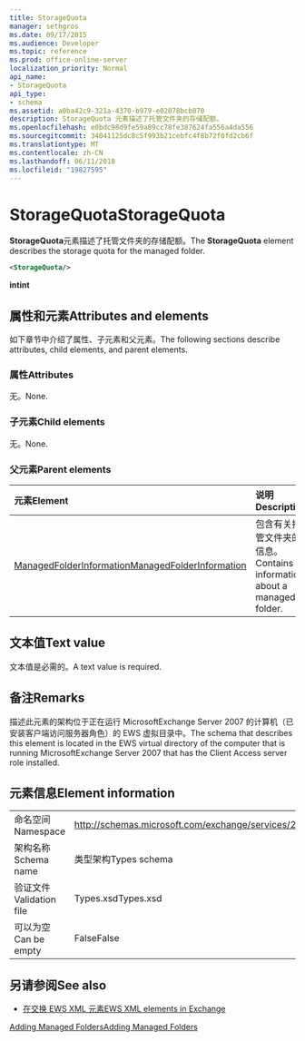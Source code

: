 ```yaml
---
title: StorageQuota
manager: sethgros
ms.date: 09/17/2015
ms.audience: Developer
ms.topic: reference
ms.prod: office-online-server
localization_priority: Normal
api_name:
- StorageQuota
api_type:
- schema
ms.assetid: a0ba42c9-321a-4370-b979-e02078bcb070
description: StorageQuota 元素描述了托管文件夹的存储配额。
ms.openlocfilehash: e0bdc98d9fe59a89cc78fe387624fa556a4da556
ms.sourcegitcommit: 34041125dc8c5f993b21cebfc4f8b72f0fd2cb6f
ms.translationtype: MT
ms.contentlocale: zh-CN
ms.lasthandoff: 06/11/2018
ms.locfileid: "19827595"
---
```

# <a name="storagequota"></a><span data-ttu-id="bce07-103">StorageQuota</span><span class="sxs-lookup"><span data-stu-id="bce07-103">StorageQuota</span></span>

<span data-ttu-id="bce07-104">**StorageQuota**元素描述了托管文件夹的存储配额。</span><span class="sxs-lookup"><span data-stu-id="bce07-104">The **StorageQuota** element describes the storage quota for the managed folder.</span></span> 
  
```xml
<StorageQuota/>
```

 <span data-ttu-id="bce07-105">**int**</span><span class="sxs-lookup"><span data-stu-id="bce07-105">**int**</span></span>
## <a name="attributes-and-elements"></a><span data-ttu-id="bce07-106">属性和元素</span><span class="sxs-lookup"><span data-stu-id="bce07-106">Attributes and elements</span></span>

<span data-ttu-id="bce07-107">如下章节中介绍了属性、子元素和父元素。</span><span class="sxs-lookup"><span data-stu-id="bce07-107">The following sections describe attributes, child elements, and parent elements.</span></span>
  
### <a name="attributes"></a><span data-ttu-id="bce07-108">属性</span><span class="sxs-lookup"><span data-stu-id="bce07-108">Attributes</span></span>

<span data-ttu-id="bce07-109">无。</span><span class="sxs-lookup"><span data-stu-id="bce07-109">None.</span></span>
  
### <a name="child-elements"></a><span data-ttu-id="bce07-110">子元素</span><span class="sxs-lookup"><span data-stu-id="bce07-110">Child elements</span></span>

<span data-ttu-id="bce07-111">无。</span><span class="sxs-lookup"><span data-stu-id="bce07-111">None.</span></span>
  
### <a name="parent-elements"></a><span data-ttu-id="bce07-112">父元素</span><span class="sxs-lookup"><span data-stu-id="bce07-112">Parent elements</span></span>

|<span data-ttu-id="bce07-113">**元素**</span><span class="sxs-lookup"><span data-stu-id="bce07-113">**Element**</span></span>|<span data-ttu-id="bce07-114">**说明**</span><span class="sxs-lookup"><span data-stu-id="bce07-114">**Description**</span></span>|
|:-----|:-----|
|[<span data-ttu-id="bce07-115">ManagedFolderInformation</span><span class="sxs-lookup"><span data-stu-id="bce07-115">ManagedFolderInformation</span></span>](managedfolderinformation.md) <br/> |<span data-ttu-id="bce07-116">包含有关托管文件夹的信息。</span><span class="sxs-lookup"><span data-stu-id="bce07-116">Contains information about a managed folder.</span></span>  <br/> |
   
## <a name="text-value"></a><span data-ttu-id="bce07-117">文本值</span><span class="sxs-lookup"><span data-stu-id="bce07-117">Text value</span></span>

<span data-ttu-id="bce07-118">文本值是必需的。</span><span class="sxs-lookup"><span data-stu-id="bce07-118">A text value is required.</span></span>
  
## <a name="remarks"></a><span data-ttu-id="bce07-119">备注</span><span class="sxs-lookup"><span data-stu-id="bce07-119">Remarks</span></span>

<span data-ttu-id="bce07-120">描述此元素的架构位于正在运行 MicrosoftExchange Server 2007 的计算机（已安装客户端访问服务器角色）的 EWS 虚拟目录中。</span><span class="sxs-lookup"><span data-stu-id="bce07-120">The schema that describes this element is located in the EWS virtual directory of the computer that is running MicrosoftExchange Server 2007 that has the Client Access server role installed.</span></span>
  
## <a name="element-information"></a><span data-ttu-id="bce07-121">元素信息</span><span class="sxs-lookup"><span data-stu-id="bce07-121">Element information</span></span>

|||
|:-----|:-----|
|<span data-ttu-id="bce07-122">命名空间</span><span class="sxs-lookup"><span data-stu-id="bce07-122">Namespace</span></span>  <br/> |http://schemas.microsoft.com/exchange/services/2006/types  <br/> |
|<span data-ttu-id="bce07-123">架构名称</span><span class="sxs-lookup"><span data-stu-id="bce07-123">Schema name</span></span>  <br/> |<span data-ttu-id="bce07-124">类型架构</span><span class="sxs-lookup"><span data-stu-id="bce07-124">Types schema</span></span>  <br/> |
|<span data-ttu-id="bce07-125">验证文件</span><span class="sxs-lookup"><span data-stu-id="bce07-125">Validation file</span></span>  <br/> |<span data-ttu-id="bce07-126">Types.xsd</span><span class="sxs-lookup"><span data-stu-id="bce07-126">Types.xsd</span></span>  <br/> |
|<span data-ttu-id="bce07-127">可以为空</span><span class="sxs-lookup"><span data-stu-id="bce07-127">Can be empty</span></span>  <br/> |<span data-ttu-id="bce07-128">False</span><span class="sxs-lookup"><span data-stu-id="bce07-128">False</span></span>  <br/> |
   
## <a name="see-also"></a><span data-ttu-id="bce07-129">另请参阅</span><span class="sxs-lookup"><span data-stu-id="bce07-129">See also</span></span>



- [<span data-ttu-id="bce07-130">在交换 EWS XML 元素</span><span class="sxs-lookup"><span data-stu-id="bce07-130">EWS XML elements in Exchange</span></span>](ews-xml-elements-in-exchange.md)


[<span data-ttu-id="bce07-131">Adding Managed Folders</span><span class="sxs-lookup"><span data-stu-id="bce07-131">Adding Managed Folders</span></span>](http://msdn.microsoft.com/library/846658c6-7043-40fb-8439-19f97c2a967f%28Office.15%29.aspx)

